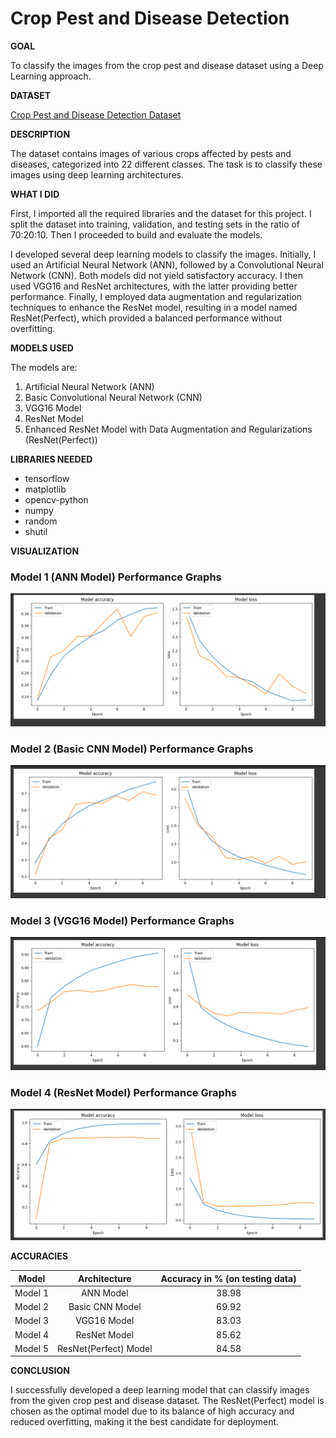 # Crop Pest and Disease Detection

**GOAL**

To classify the images from the crop pest and disease dataset using a Deep Learning approach.

**DATASET**

[Crop Pest and Disease Detection Dataset](https://www.kaggle.com/datasets/nirmalsankalana/crop-pest-and-disease-detection)

**DESCRIPTION**

The dataset contains images of various crops affected by pests and diseases, categorized into 22 different classes. The task is to classify these images using deep learning architectures.

**WHAT I DID**

First, I imported all the required libraries and the dataset for this project. I split the dataset into training, validation, and testing sets in the ratio of 70:20:10. Then I proceeded to build and evaluate the models.

I developed several deep learning models to classify the images. Initially, I used an Artificial Neural Network (ANN), followed by a Convolutional Neural Network (CNN). Both models did not yield satisfactory accuracy. I then used VGG16 and ResNet architectures, with the latter providing better performance. Finally, I employed data augmentation and regularization techniques to enhance the ResNet model, resulting in a model named ResNet(Perfect), which provided a balanced performance without overfitting.

**MODELS USED**

The models are:

1. Artificial Neural Network (ANN)
2. Basic Convolutional Neural Network (CNN)
3. VGG16 Model
4. ResNet Model
5. Enhanced ResNet Model with Data Augmentation and Regularizations (ResNet(Perfect))

**LIBRARIES NEEDED**

- tensorflow
- matplotlib
- opencv-python
- numpy
- random
- shutil

**VISUALIZATION**

### Model 1 (ANN Model) Performance Graphs
![Model 1 (ANN Model) performance graphs](../Images/ANN_Training.png)

### Model 2 (Basic CNN Model) Performance Graphs
![Model 2 (Basic CNN Model) performance graphs](../Images/CNN_Training.png)

### Model 3 (VGG16 Model) Performance Graphs
![Model 3 (VGG16 Model) performance graphs](../Images/VGG16_Training.png)

### Model 4 (ResNet Model) Performance Graphs
![Model 4 (ResNet Model) performance graphs](../Images/ResNet(Basic)_Training.png)

**ACCURACIES**

| Model              | Architecture                | Accuracy in % (on testing data) |
|--------------------|:---------------------------:|:------------------------------:|
| Model 1            | ANN Model                   | 38.98                          |
| Model 2            | Basic CNN Model             | 69.92                          |
| Model 3            | VGG16 Model                 | 83.03                          |
| Model 4            | ResNet Model                | 85.62                          |
| Model 5            | ResNet(Perfect) Model       | 84.58                          |

**CONCLUSION**

I successfully developed a deep learning model that can classify images from the given crop pest and disease dataset. The ResNet(Perfect) model is chosen as the optimal model due to its balance of high accuracy and reduced overfitting, making it the best candidate for deployment.

